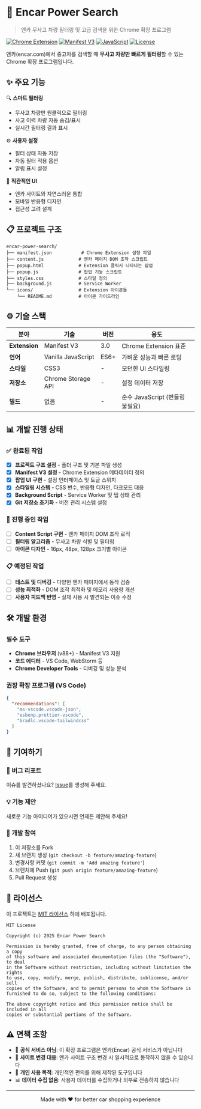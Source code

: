 # 🚗 Encar Power Search

> 엔카 무사고 차량 필터링 및 고급 검색을 위한 Chrome 확장 프로그램

[![Chrome Extension](https://img.shields.io/badge/Chrome-Extension-blue?style=flat-square&logo=google-chrome)](https://chrome.google.com/webstore)
[![Manifest V3](https://img.shields.io/badge/Manifest-V3-green?style=flat-square)](https://developer.chrome.com/docs/extensions/mv3/)
[![JavaScript](https://img.shields.io/badge/JavaScript-Vanilla-yellow?style=flat-square&logo=javascript)](https://developer.mozilla.org/en-US/docs/Web/JavaScript)
[![License](https://img.shields.io/badge/License-MIT-red?style=flat-square)](LICENSE)

엔카(encar.com)에서 중고차를 검색할 때 **무사고 차량만 빠르게 필터링**할 수 있는 Chrome 확장 프로그램입니다.

## ✨ 주요 기능

🔍 **스마트 필터링**
- 무사고 차량만 원클릭으로 필터링
- 사고 이력 차량 자동 숨김/표시
- 실시간 필터링 결과 표시

⚙️ **사용자 설정**
- 필터 상태 자동 저장
- 자동 필터 적용 옵션
- 알림 표시 설정

🎨 **직관적인 UI**
- 엔카 사이트와 자연스러운 통합
- 모바일 반응형 디자인
- 접근성 고려 설계

## 📋 프로젝트 구조

```
encar-power-search/
├── manifest.json           # Chrome Extension 설정 파일
├── content.js             # 엔카 페이지 DOM 조작 스크립트
├── popup.html             # Extension 클릭시 나타나는 팝업
├── popup.js               # 팝업 기능 스크립트
├── styles.css             # 스타일 정의
├── background.js          # Service Worker
└── icons/                 # Extension 아이콘들
    └── README.md          # 아이콘 가이드라인
```


## ⚙️ 기술 스택

| 분야 | 기술 | 버전 | 용도 |
|------|------|------|------|
| **Extension** | Manifest V3 | 3.0 | Chrome Extension 표준 |
| **언어** | Vanilla JavaScript | ES6+ | 가벼운 성능과 빠른 로딩 |
| **스타일** | CSS3 | - | 모던한 UI 스타일링 |
| **저장소** | Chrome Storage API | - | 설정 데이터 저장 |
| **빌드** | 없음 | - | 순수 JavaScript (번들링 불필요) |

## 📊 개발 진행 상태

### ✅ 완료된 작업
- [x] **프로젝트 구조 설정** - 폴더 구조 및 기본 파일 생성
- [x] **Manifest V3 설정** - Chrome Extension 메타데이터 정의
- [x] **팝업 UI 구현** - 설정 인터페이스 및 토글 스위치
- [x] **스타일링 시스템** - CSS 변수, 반응형 디자인, 다크모드 대응
- [x] **Background Script** - Service Worker 및 탭 상태 관리
- [x] **Git 저장소 초기화** - 버전 관리 시스템 설정

### 🚧 진행 중인 작업
- [ ] **Content Script 구현** - 엔카 페이지 DOM 조작 로직
- [ ] **필터링 알고리즘** - 무사고 차량 식별 및 필터링
- [ ] **아이콘 디자인** - 16px, 48px, 128px 크기별 아이콘

### 📋 예정된 작업
- [ ] **테스트 및 디버깅** - 다양한 엔카 페이지에서 동작 검증
- [ ] **성능 최적화** - DOM 조작 최적화 및 메모리 사용량 개선
- [ ] **사용자 피드백 반영** - 실제 사용 시 발견되는 이슈 수정

## 🛠️ 개발 환경

### 필수 도구
- **Chrome 브라우저** (v88+) - Manifest V3 지원
- **코드 에디터** - VS Code, WebStorm 등
- **Chrome Developer Tools** - 디버깅 및 성능 분석

### 권장 확장 프로그램 (VS Code)
```json
{
  "recommendations": [
    "ms-vscode.vscode-json",
    "esbenp.prettier-vscode",
    "bradlc.vscode-tailwindcss"
  ]
}
```

## 🤝 기여하기

### 🐛 버그 리포트
이슈를 발견하셨나요? [Issue](https://github.com/Jonny-Cho/encar-power-search/issues)를 생성해 주세요.

### 💡 기능 제안
새로운 기능 아이디어가 있으시면 언제든 제안해 주세요!

### 🔧 개발 참여
1. 이 저장소를 Fork
2. 새 브랜치 생성 (`git checkout -b feature/amazing-feature`)
3. 변경사항 커밋 (`git commit -m 'Add amazing feature'`)
4. 브랜치에 Push (`git push origin feature/amazing-feature`)
5. Pull Request 생성

## 📄 라이선스

이 프로젝트는 [MIT 라이선스](LICENSE) 하에 배포됩니다.

```
MIT License

Copyright (c) 2025 Encar Power Search

Permission is hereby granted, free of charge, to any person obtaining a copy
of this software and associated documentation files (the "Software"), to deal
in the Software without restriction, including without limitation the rights
to use, copy, modify, merge, publish, distribute, sublicense, and/or sell
copies of the Software, and to permit persons to whom the Software is
furnished to do so, subject to the following conditions:

The above copyright notice and this permission notice shall be included in all
copies or substantial portions of the Software.
```

## ⚠️ 면책 조항

- 🏢 **공식 서비스 아님**: 이 확장 프로그램은 엔카(Encar) 공식 서비스가 아닙니다
- 🔄 **사이트 변경 대응**: 엔카 사이트 구조 변경 시 일시적으로 동작하지 않을 수 있습니다
- 👤 **개인 사용 목적**: 개인적인 편의를 위해 제작된 도구입니다
- 📊 **데이터 수집 없음**: 사용자 데이터를 수집하거나 외부로 전송하지 않습니다

---

<p align="center">
  Made with ❤️ for better car shopping experience
</p>